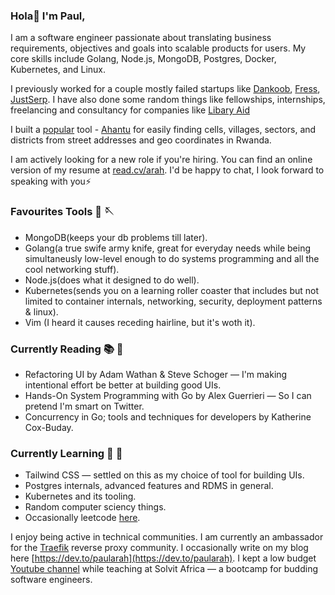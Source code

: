 
### Hola👋 I'm Paul, 

I am a software engineer passionate about translating business requirements, objectives and goals into scalable products for users. My core skills include Golang, Node.js, MongoDB, Postgres, Docker, Kubernetes, and Linux.  
 
 I previously worked for a couple mostly failed startups like [Dankoob](https://dankoob.com/), [Fress](https://fress.app/), [JustSerp](https://justserp.com/). I have also done some random things like fellowships, internships, freelancing and consultancy for companies like [Libary Aid](https://librarytracker.org/)
 
I built a [popular](https://twitter.com/ArahPaul/status/1534999763095019523) tool - [Ahantu](https://www.ahantu.rw/)  for easily finding cells, villages, sectors, and districts from street addresses and geo coordinates in Rwanda. 

I am actively looking for a new role if you're hiring. You can find an online version of my resume at [read.cv/arah](https://read.cv/arah). I'd be happy to chat, I look forward to speaking with you⚡️

### Favourites Tools 🧵 🪡
* MongoDB(keeps your db problems till later).
* Golang(a true swife army knife, great for everyday needs while being simultaneusly low-level enough to do systems programming and all the cool networking stuff).
* Node.js(does what it designed to do well).
* Kubernetes(sends you on a learning roller coaster that includes but not limited to container internals, networking, security, deployment patterns & linux).
* Vim (I heard it causes receding hairline, but it's woth it). 

### Currently Reading 📚 📖 
* Refactoring UI by Adam Wathan & Steve Schoger — I'm making intentional effort be better at building good UIs. 
* Hands-On System Programming with Go by Alex Guerrieri — So I can pretend I'm smart on Twitter. 
* Concurrency in Go; tools and techniques for developers by Katherine Cox-Buday.

### Currently Learning  📝 📌 
* Tailwind CSS — settled on this as my choice of tool for building UIs. 
* Postgres internals, advanced features and RDMS in general. 
* Kubernetes and its tooling. 
* Random computer sciency things. 
* Occasionally leetcode [here](https://leetcode.com/paularah/).


I enjoy being active in technical communities. I am currently an ambassador for the [Traefik](https://traefik.io/) reverse proxy community. I occasionally write on my blog here [https://dev.to/paularah](https://dev.to/paularah).
I kept a low budget [Youtube channel](https://www.youtube.com/channel/UCgLDHwAR153t_Yv2cIi3z0g) while teaching at Solvit Africa — a bootcamp for budding software engineers.  
